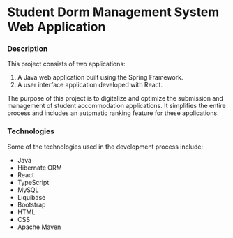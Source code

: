 # Student Dorm Management System Web Application
### Description
This project consists of two applications:
1. A Java web application built using the Spring Framework.
2. A user interface application developed with React.

The purpose of this project is to digitalize and optimize the submission and management of student accommodation applications. It simplifies the entire process and includes an automatic ranking feature for these applications.

### Technologies
Some of the technologies used in the development process include:
- Java
- Hibernate ORM
- React
- TypeScript
- MySQL
- Liquibase
- Bootstrap
- HTML
- CSS
- Apache Maven
